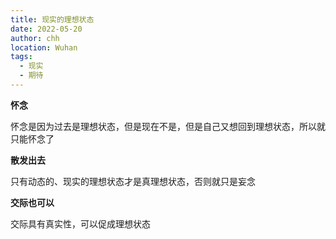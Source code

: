 ```yaml
---
title: 现实的理想状态
date: 2022-05-20
author: chh
location: Wuhan
tags:
  - 现实
  - 期待
---
```


**怀念**

怀念是因为过去是理想状态，但是现在不是，但是自己又想回到理想状态，所以就只能怀念了

**散发出去**

只有动态的、现实的理想状态才是真理想状态，否则就只是妄念

**交际也可以**

交际具有真实性，可以促成理想状态